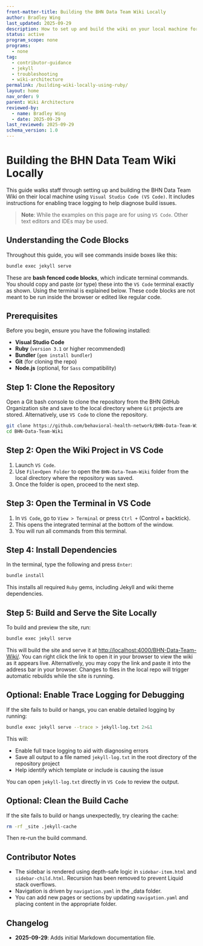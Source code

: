 ```yaml
---
front-matter-title: Building the BHN Data Team Wiki Locally
author: Bradley Wing
last_updated: 2025-09-29
description: How to set up and build the wiki on your local machine for previewing changes before publishing to GitHub Pages. Includes how to enable trace logging.
status: active
program_scope: none
programs:
  - none
tag:
  - contributor-guidance
  - jekyll
  - troubleshooting
  - wiki-architecture
permalink: /building-wiki-locally-using-ruby/
layout: home
nav_order: 9
parent: Wiki Architecture
reviewed-by:
  - name: Bradley Wing
  - date: 2025-09-29
last_reviewed: 2025-09-29
schema_version: 1.0  
---
```


# Building the BHN Data Team Wiki Locally

This guide walks staff through setting up and building the BHN Data Team Wiki on their local machine using `Visual Studio Code (VS Code)`. It includes instructions for enabling trace logging to help diagnose build issues.

> **Note**: While the examples on this page are for using `VS Code`. Other text editors and IDEs may be used.

## Understanding the Code Blocks

Throughout this guide, you will see commands inside boxes like this:

```bash
bundle exec jekyll serve
```

These are **bash fenced code blocks**, which indicate terminal commands. You should copy and paste (or type) these into the `VS Code` terminal exactly as shown. Using the terminal is explained below. These code blocks are not meant to be run inside the browser or edited like regular code.

## Prerequisites

Before you begin, ensure you have the following installed:

- **Visual Studio Code**
- **Ruby** (`version 3.1` or higher recommended)
- **Bundler** (`gem install bundler`)
- **Git** (for cloning the repo)
- **Node.js** (optional, for `Sass` compatibility)

## Step 1: Clone the Repository

Open a Git bash console to clone the repository from the BHN GitHub Organization site and save to the local directory where `Git` projects are stored. Alternatively, use `VS Code` to clone the repository.

```bash
git clone https://github.com/behavioral-health-network/BHN-Data-Team-Wiki.git
cd BHN-Data-Team-Wiki
```

## Step 2: Open the Wiki Project in VS Code

1. Launch `VS Code`.
2. Use `File>Open Folder` to open the `BHN-Data-Team-Wiki` folder from the local directory where the repository was saved.
3. Once the folder is open, proceed to the next step.

## Step 3: Open the Terminal in VS Code

1. In `VS Code`, go to `View > Terminal` or press `Ctrl +` (Control + backtick).
2. This opens the integrated terminal at the bottom of the window.
3. You will run all commands from this terminal.

## Step 4: Install Dependencies

In the terminal, type the following and press `Enter`:

```bash
bundle install
```

This installs all required `Ruby` gems, including Jekyll and wiki theme dependencies.

## Step 5: Build and Serve the Site Locally

To build and preview the site, run:

```bash
bundle exec jekyll serve
```

This will build the site and serve it at [http://localhost:4000/BHN-Data-Team-Wiki/](http://localhost:4000/BHN-Data-Team-Wiki/). You can right click the link to open it in your browser to view the wiki as it appears live. Alternatively, you may copy the link and paste it into the address bar in your browser. Changes to files in the local repo will trigger automatic rebuilds while the site is running.

## Optional: Enable Trace Logging for Debugging

If the site fails to build or hangs, you can enable detailed logging by running:

```bash
bundle exec jekyll serve --trace > jekyll-log.txt 2>&1
```

This will:

- Enable full trace logging to aid with diagnosing errors
- Save all output to a file named `jekyll-log.txt` in the root directory of the repository project
- Help identify which template or include is causing the issue

You can open `jekyll-log.txt` directly in `VS Code` to review the output.

## Optional: Clean the Build Cache

If the site fails to build or hangs unexpectedly, try clearing the cache:

```bash
rm -rf _site .jekyll-cache
```

Then re-run the build command.

## Contributor Notes

- The sidebar is rendered using depth-safe logic in `sidebar-item.html` and `sidebar-child.html`. Recursion has been removed to prevent Liquid stack overflows.
- Navigation is driven by `navigation.yaml` in the _data folder.
- You can add new pages or sections by updating `navigation.yaml` and placing content in the appropriate folder.

## Changelog

- **2025-09-29**: Adds initial Markdown documentation file.
